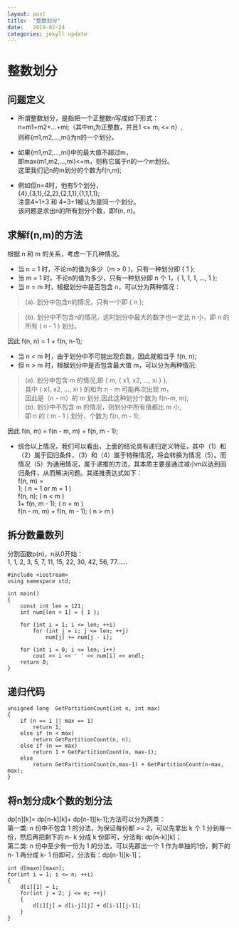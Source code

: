 ```yaml
---
layout: post
title:  "整数划分"
date:   2019-02-24
categories: jekyll update
---
```


# 整数划分 #

## 问题定义 ##

- 所谓整数划分，是指把一个正整数n写成如下形式：  
  n=m1+m2+...+mi;（其中m<sub>i</sub>为正整数，并且1 <= m<sub>i</sub> <= n）,  
  则称{m1,m2,...,mi}为n的一个划分。

- 如果{m1,m2,...,mi}中的最大值不超过m，  
  即max(m1,m2,...,mi)<=m，则称它属于n的一个m划分。  
  这里我们记n的m划分的个数为f(n,m);

- 例如但n=4时，他有5个划分，  
  {4},{3,1},{2,2},{2,1,1},{1,1,1,1};  
  注意4=1+3 和 4=3+1被认为是同一个划分。  
  该问题是求出n的所有划分个数，即f(n, n)。 
 
## 求解f(n,m)的方法 ##

根据 n 和 m 的关系，考虑一下几种情况。  

- 当 n = 1 时，不论m的值为多少（m > 0 )，只有一种划分即 { 1 };  
- 当 m = 1 时，不论n的值为多少，只有一种划分即 n 个 1，{ 1, 1, 1, ..., 1 };  
- 当 n = m 时，根据划分中是否包含 n，可以分为两种情况：  
>(a). 划分中包含n的情况，只有一个即 { n };  

>(b). 划分中不包含n的情况，这时划分中最大的数字也一定比 n 小，即 n 的所有 ( n - 1 ) 划分。  

因此 f(n, n) = 1 + f(n, n-1);

-  当 n < m 时，由于划分中不可能出现负数，因此就相当于 f(n, n);  
-  但 n > m 时，根据划分中是否包含最大值 m，可以分为两种情况:
>(a). 划分中包含 m 的情况,即 { m, { x1, x2, ..., xi } },  
其中 { x1, x2, ..., xi } 的和为 n - m 可能再次出现 m，  
因此是（n - m）的 m 划分,因此这种划分个数为 f(n-m, m);  
>(b). 划分中不包含 m 的情况，则划分中所有值都比 m 小,  
即 n 的 ( m - 1 ) 划分，个数为 f(n, m - 1);  

因此 f(n, m) = f(n - m, m) + f(n, m - 1);

- 综合以上情况，我们可以看出，上面的结论具有递归定义特征，其中（1）和（2）属于回归条件，（3）和（4）属于特殊情况，将会转换为情况（5）。而情况（5）为通用情况，属于递推的方法，其本质主要是通过减小m以达到回归条件，从而解决问题。其递推表达式如下：  
f(n, m) =   
1;                          ( n = 1 or m = 1 )  
f(n, n);                    ( n < m )  
1+ f(n, m - 1);             ( n = m )  
f(n - m, m) + f(n, m - 1);  ( n > m )  

## 拆分数量数列 ##

分割函数p(n)，n从0开始：  
1, 1, 2, 3, 5, 7, 11, 15, 22, 30, 42, 56, 77......

    #include <iostream>
	using namespace std;

	int main() 
	{
		const int len = 121;
		int num[len + 1] = { 1 };

		for (int i = 1; i <= len; ++i)
			for (int j = i; j <= len; ++j)
				num[j] += num[j - i];

		for (int i = 0; i <= len; i++)
			cout << i << ' ' << num[i] << endl;
		return 0;
	}

## 递归代码 ##

    unsigned long  GetPartitionCount(int n, int max)
	{
    	if (n == 1 || max == 1)
       		return 1;
    	else if (n < max)
        	return GetPartitionCount(n, n);
    	else if (n == max)
        	return 1 + GetPartitionCount(n, max-1);
    	else
        	return GetPartitionCount(n,max-1) + GetPartitionCount(n-max, max);
	}
	
## 将n划分成k个数的划分法 ##

dp[n][k]= dp[n-k][k]+ dp[n-1][k-1];方法可以分为两类：  
第一类: n 份中不包含 1 的分法，为保证每份都 >= 2，可以先拿出 k 个 1 分到每一份，然后再把剩下的 n- k 
分成 k 份即可，分法有: dp[n-k][k]；  
第二类: n 份中至少有一份为 1 的分法，可以先那出一个 1 作为单独的1份，剩下的 n- 1 再分成 k- 1 份即可，分法有：dp[n-1][k-1]；

    int d[maxn][maxn];
	for(int i = 1; i <= n; ++i)
	{
    	d[i][1] = 1;
    	for(int j = 2; j <= m; ++j)
		{
        	d[i][j] = d[i-j][j] + d[i-1][j-1];
    	}
	}

